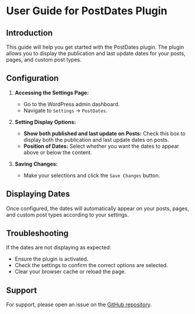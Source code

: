 # User Guide for PostDates Plugin

## Introduction

This guide will help you get started with the PostDates plugin. The plugin allows you to display the publication and last update dates for your posts, pages, and custom post types.

## Configuration

1. **Accessing the Settings Page:**
   - Go to the WordPress admin dashboard.
   - Navigate to `Settings` -> `PostDates`.

2. **Setting Display Options:**
   - **Show both published and last update on Posts:** Check this box to display both the publication and last update dates on posts.
   - **Position of Dates:** Select whether you want the dates to appear above or below the content.

3. **Saving Changes:**
   - Make your selections and click the `Save Changes` button.

## Displaying Dates

Once configured, the dates will automatically appear on your posts, pages, and custom post types according to your settings.

## Troubleshooting

If the dates are not displaying as expected:
- Ensure the plugin is activated.
- Check the settings to confirm the correct options are selected.
- Clear your browser cache or reload the page.

## Support

For support, please open an issue on the [GitHub repository](https://github.com/ekajogja/postdates/issues).